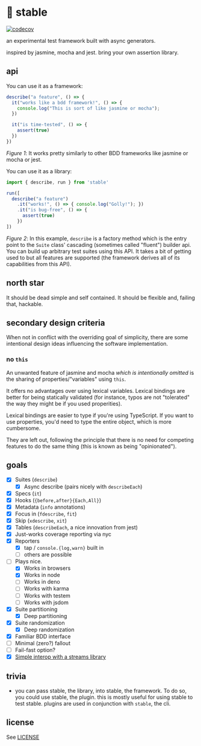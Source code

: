 # :horse: stable

[![codecov](https://codecov.io/gh/humanchimp/stable/branch/master/graph/badge.svg?token=mYDCN5PRsc)](https://codecov.io/gh/humanchimp/stable)

an experimental test framework built with async generators.

inspired by jasmine, mocha and jest. bring your own assertion library.

## api

You can use it as a framework:

```javascript
describe("a feature", () => {
  it("works like a bdd framework!", () => {
    console.log("This is sort of like jasmine or mocha");
  })

  it("is time-tested", () => {
    assert(true)
  })
})
```
_Figure 1_: It works pretty similarly to other BDD frameworks like jasmine or mocha or jest.

You can use it as a library:
```javascript
import { describe, run } from 'stable'

run([
  describe("a feature")
    .it("works!", () => { console.log("Golly!"); })
    .it("is bug-free", () => {
      assert(true)
    })
])
```
_Figure 2_: In this example, `describe` is a factory method which is the entry point to the `Suite` class' cascading (sometimes called "fluent") builder api. You can build up arbitrary test suites using this API. It takes a bit of getting used to but all features are supported (the framework derives all of its capabilities from this API).

## north star

It should be dead simple and self contained. It should be flexible and, failing that, hackable.

## secondary design criteria

When not in conflict with the overriding goal of simplicity, there are some intentional design ideas influencing the software implementation.

### no `this`

An unwanted feature of jasmine and mocha *which is intentionally omitted* is the sharing of properties/"variables" using `this`.

It offers no advantages over using lexical variables. Lexical bindings are better for being statically validated (for instance, typos are not "tolerated" the way they might be if you used properities).

Lexical bindings are easier to type if you're using TypeScript. If you want to use properties, you'd need to type the entire object, which is more cumbersome.

They are left out, following the principle that there is no need for competing features to do the same thing (this is known as being "opinionated").

## goals

- [x] Suites (`describe`)
  - [x] Async describe (pairs nicely with `describeEach`)
- [x] Specs (`it`)
- [x] Hooks (`{before,after}{Each,All}`)
- [x] Metadata (`info` annotations)
- [x] Focus in (`fdescribe`, `fit`)
- [x] Skip (`xdescribe`, `xit`)
- [x] Tables (`describeEach`, a nice innovation from jest)
- [x] Just-works coverage reporting via nyc
- [x] Reporters
  - [x] tap / `console.{log,warn}` built in
  - [ ] others are possible
- [ ] Plays nice.
  - [x] Works in browsers
  - [x] Works in node
  - [ ] Works in deno
  - [ ] Works with karma
  - [ ] Works with testem
  - [ ] Works with jsdom
- [x] Suite partitioning
  - [x] Deep partitioning
- [x] Suite randomization
  - [x] Deep randomization
- [x] Familiar BDD interface
- [ ] Minimal (zero?) fallout
- [ ] Fail-fast option?
- [x] [Simple interop with a streams library](examples/streams.js)

## trivia

- you can pass stable, the library, into stable, the framework. To do so, you could use stable, the plugin. this is mostly useful for using stable to test stable. plugins are used in conjunction with `stable`, the cli.

## license

See [LICENSE](LICENSE)
